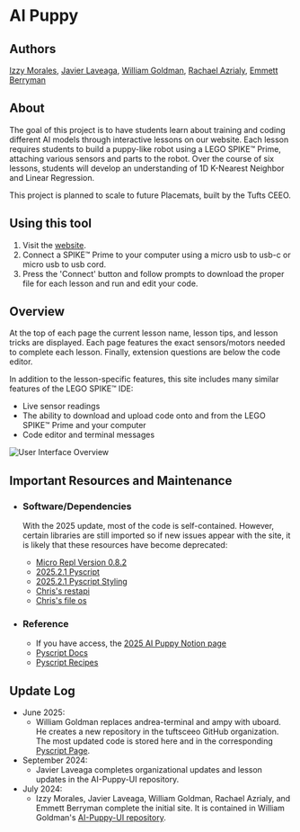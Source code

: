 # AI Puppy

## Authors
[Izzy Morales](https://github.com/izzymorales), [Javier Laveaga](https://github.com/javier-la200426), [William Goldman](https://github.com/iliketocode2), [Rachael Azrialy](https://github.com/razrialy), [Emmett Berryman](https://github.com/Emmettberryman)

## About
The goal of this project is to have students learn about training and coding different AI models through interactive lessons on our website. Each lesson requires students to build a puppy-like robot using a LEGO SPIKE™ Prime, attaching various sensors and parts to the robot. Over the course of six lessons, students will develop an understanding of 1D K-Nearest Neighbor and Linear Regression. 

This project is planned to scale to future Placemats, built by the Tufts CEEO.

## Using this tool
1. Visit the [website](https://iliketocode2.pyscriptapps.com/ai-puppy-2025/latest/index.html).
2. Connect a SPIKE™ Prime to your computer using a micro usb to usb-c or micro usb to usb cord.
3. Press the 'Connect' button and follow prompts to download the proper file for each lesson and run and edit your code.

## Overview
At the top of each page the current lesson name, lesson tips, and lesson tricks are displayed. Each page features the exact sensors/motors needed to complete each lesson. Finally, extension questions are below the code editor.

In addition to the lesson-specific features, this site includes many similar features of the LEGO SPIKE™ IDE:
- Live sensor readings
- The ability to download and upload code onto and from the LEGO SPIKE™ Prime and your computer
- Code editor and terminal messages
  
![User Interface Overview](https://github.com/user-attachments/assets/c055747c-51a1-47ca-8635-217c673a2df9)

## Important Resources and Maintenance
- ### Software/Dependencies
    With the 2025 update, most of the code is self-contained. However, certain libraries are still imported so if new issues appear with the site, it is likely that these resources have become deprecated:

    - [Micro Repl Version 0.8.2](https://cdn.jsdelivr.net/npm/micro-repl@0.8.2/serial.js)
    - [2025.2.1 Pyscript](https://pyscript.net/releases/2025.2.1/core.js)
    - [2025.2.1 Pyscript Styling](https://pyscript.net/releases/2025.2.1/core.css)
    - [Chris's restapi](https://chrisrogers.pyscriptapps.com/cbr-libraries/latest/core/restapi.py)
    - [Chris's file os](https://chrisrogers.pyscriptapps.com/cbr-libraries/latest/core/file_os.py)
- ### Reference
    - If you have access, the [2025 AI Puppy Notion page](https://www.notion.so/fetlab/Summer-2025-200df3d0e05280ad9ffbdbf06aaf0b73?p=206df3d0e05280eb8f89f5b3adb001dd&pm=c)
    - [Pyscript Docs](https://docs.pyscript.net/2025.2.1/)
    - [Pyscript Recipes](https://pyscript.recipes/latest/)

## Update Log
 - June 2025: 
    - William Goldman replaces andrea-terminal and ampy with uboard. He creates a new repository in the tuftsceeo GitHub organization. The most updated code is stored here and in the corresponding [Pyscript Page](https://iliketocode2.pyscriptapps.com/ai-puppy-2025/latest/index.html).
 - September 2024: 
    - Javier Laveaga completes organizational updates and lesson updates in the AI-Puppy-UI repository.
 - July 2024: 
    - Izzy Morales, Javier Laveaga, William Goldman, Rachael Azrialy, and Emmett Berryman complete the initial site. It is contained in William Goldman's [AI-Puppy-UI repository](https://github.com/iliketocode2/AI-Puppy-UI).
